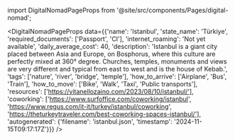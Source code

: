 
import DigitalNomadPageProps from '@site/src/components/Pages/digital-nomad';

<DigitalNomadPageProps
    data={{'name': 'Istanbul', 'state_name': 'Türkiye', 'required_documents': ['Passport', 'CI'], 'internet_roaming': 'Not yet available', 'daily_average_cost': 40, 'description': 'Istanbul is a giant city placed between Asia and Europe, on Bosphorus, where this culture are perfectly mixed at 360° degree. Churches, temples, monuments and views are very different and typical from east to west and is the house of Kebab.', 'tags': ['nature', 'river', 'bridge', 'temple'], 'how_to_arrive': ['Airplane', 'Bus', 'Train'], 'how_to_move': ['Bike', 'Walk', 'Taxi', 'Public transports'], 'resources': ['https://vitanellozaino.com/2023/08/10/istanbul/'], 'coworking': ['https://www.surfoffice.com/coworking/istanbul', 'https://www.regus.com/it-it/turkey/istanbul/coworking', 'https://theturkeytraveler.com/best-coworking-spaces-istanbul/'], 'autogenerated': {'filename': 'istanbul.json', 'timestamp': '2024-11-15T09:17:17Z'}}}
/>
